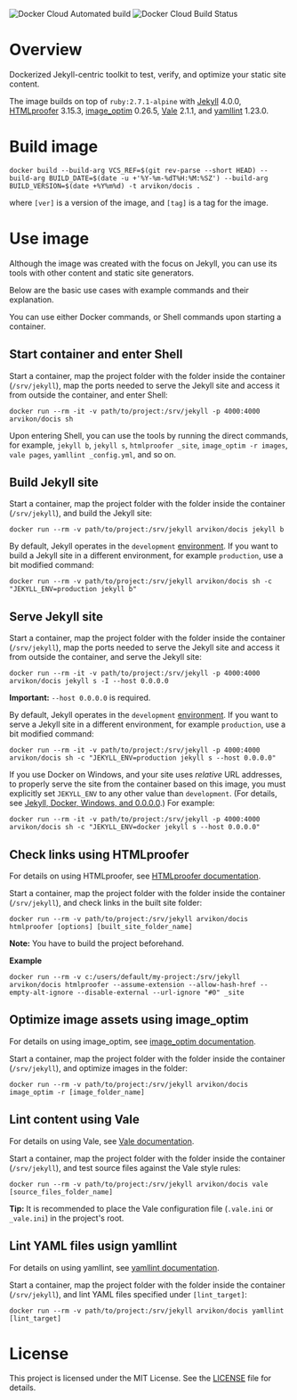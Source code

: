 ![Docker Cloud Automated build](https://img.shields.io/docker/cloud/automated/arvikon/docis) ![Docker Cloud Build Status](https://img.shields.io/docker/cloud/build/arvikon/docis)

# Overview

Dockerized Jekyll-centric toolkit to test, verify, and optimize your static site content.

The image builds on top of `ruby:2.7.1-alpine` with [Jekyll](https://jekyllrb.com/) 4.0.0, [HTMLproofer](https://github.com/gjtorikian/html-proofer) 3.15.3, [image_optim](https://github.com/toy/image_optim) 0.26.5, [Vale](https://errata-ai.github.io/vale/) 2.1.1, and [yamllint](https://github.com/adrienverge/yamllint) 1.23.0.

# Build image

```console
docker build --build-arg VCS_REF=$(git rev-parse --short HEAD) --build-arg BUILD_DATE=$(date -u +'%Y-%m-%dT%H:%M:%SZ') --build-arg BUILD_VERSION=$(date +%Y%m%d) -t arvikon/docis .
```

where `[ver]` is a version of the image, and `[tag]` is a tag for the image.

# Use image

Although the image was created with the focus on Jekyll, you can use its tools with other content and static site generators.

Below are the basic use cases with example commands and their explanation.

You can use either Docker commands, or Shell commands upon starting a container.

## Start container and enter Shell

Start a container, map the project folder with the folder inside the container (`/srv/jekyll`), map the ports needed to serve the Jekyll site and access it from outside the container, and enter Shell:

```console
docker run --rm -it -v path/to/project:/srv/jekyll -p 4000:4000 arvikon/docis sh
```

Upon entering Shell, you can use the tools by running the direct commands, for example, `jekyll b`, `jekyll s`, `htmlproofer _site`, `image_optim -r images`, `vale pages`, `yamllint _config.yml`, and so on.

## Build Jekyll site

Start a container, map the project folder with the folder inside the container (`/srv/jekyll`), and build the Jekyll site:

```console
docker run --rm -v path/to/project:/srv/jekyll arvikon/docis jekyll b
```

By default, Jekyll operates in the `development` [environment](https://jekyllrb.com/docs/configuration/environments/). If you want to build a Jekyll site in a different environment, for example `production`, use a bit modified command:

```console
docker run --rm -v path/to/project:/srv/jekyll arvikon/docis sh -c "JEKYLL_ENV=production jekyll b"
```

## Serve Jekyll site

Start a container, map the project folder with the folder inside the container (`/srv/jekyll`), map the ports needed to serve the Jekyll site and access it from outside the container, and serve the Jekyll site:

```console
docker run --rm -it -v path/to/project:/srv/jekyll -p 4000:4000 arvikon/docis jekyll s -I --host 0.0.0.0
```

**Important:** `--host 0.0.0.0` is required.

By default, Jekyll operates in the `development` [environment](https://jekyllrb.com/docs/configuration/environments/). If you want to serve a Jekyll site in a different environment, for example `production`, use a bit modified command:

```console
docker run --rm -it -v path/to/project:/srv/jekyll -p 4000:4000 arvikon/docis sh -c "JEKYLL_ENV=production jekyll s --host 0.0.0.0"
```

If you use Docker on Windows, and your site uses _relative_ URL addresses, to properly serve the site from the container based on this image, you must explicitly set `JEKYLL_ENV` to any other value than `development`. (For details, see [Jekyll, Docker, Windows, and 0.0.0.0](https://tonyho.net/jekyll-docker-windows-and-0-0-0-0/).) For example:

```console
docker run --rm -it -v path/to/project:/srv/jekyll -p 4000:4000 arvikon/docis sh -c "JEKYLL_ENV=docker jekyll s --host 0.0.0.0"
```

## Check links using HTMLproofer

For details on using HTMLproofer, see [HTMLproofer documentation](https://github.com/gjtorikian/html-proofer/).

Start a container, map the project folder with the folder inside the container (`/srv/jekyll`), and check links in the built site folder:

```console
docker run --rm -v path/to/project:/srv/jekyll arvikon/docis htmlproofer [options] [built_site_folder_name]
```

**Note:** You have to build the project beforehand.

**Example**

```console
docker run --rm -v c:/users/default/my-project:/srv/jekyll arvikon/docis htmlproofer --assume-extension --allow-hash-href --empty-alt-ignore --disable-external --url-ignore "#0" _site
```

## Optimize image assets using image_optim

For details on using image_optim, see [image_optim documentation](https://github.com/toy/image_optim/).

Start a container, map the project folder with the folder inside the container (`/srv/jekyll`), and optimize images in the folder:

```console
docker run --rm -v path/to/project:/srv/jekyll arvikon/docis image_optim -r [image_folder_name]
```

## Lint content using Vale

For details on using Vale, see [Vale documentation](https://errata-ai.gitbook.io/vale/).

Start a container, map the project folder with the folder inside the container (`/srv/jekyll`), and test source files against the Vale style rules:

```console
docker run --rm -v path/to/project:/srv/jekyll arvikon/docis vale [source_files_folder_name]
```

**Tip:** It is recommended to place the Vale configuration file (`.vale.ini` or `_vale.ini`) in the project's root.

## Lint YAML files usign yamllint

For details on using yamllint, see [yamllint documentation](https://yamllint.readthedocs.io/).

Start a container, map the project folder with the folder inside the container (`/srv/jekyll`), and lint YAML files specified under `[lint_target]`:

```console
docker run --rm -v path/to/project:/srv/jekyll arvikon/docis yamllint [lint_target]
```

# License

This project is licensed under the MIT License. See the [LICENSE](https://github.com/arvikon/docis-docker/blob/master/LICENSE) file for details.

